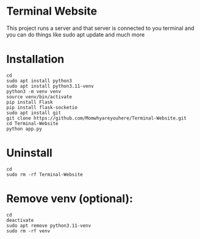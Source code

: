 # Terminal Website 
This project runs a server and that server is connected to you terminal and you can do things like sudo apt update and much more

# Installation

```
cd
sudo apt install python3
sudo apt install python3.11-venv
python3 -m venv venv
source venv/bin/activate
pip install Flask
pip install flask-socketio
sudo apt install git
git clone https://github.com/Momwhyareyouhere/Terminal-Website.git
cd Terminal-Website
python app.py
```

# Uninstall

```
cd
sudo rm -rf Terminal-Website
```

# Remove venv (optional):

```
cd
deactivate
sudo apt remove python3.11-venv
sudo rm -rf venv
```
